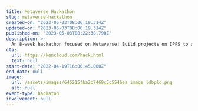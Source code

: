 ```yaml
---
title: Metaverse Hackathon
slug: metaverse-hackathon
created-on: "2023-05-03T08:06:19.314Z"
updated-on: "2023-05-03T08:06:19.314Z"
published-on: "2023-05-03T08:22:38.798Z"
description: >-
  An 8-week hackathon focused on Metaverse! Build projects on IPFS to answer challenges and compete for the $50k prize pool.
cta:
  url: https://kencloud.com/hack.html
  text: null
start-date: "2022-04-19T16:00:45.000Z"
end-date: null
image:
  url: /assets/images/645215fba2b7469c5c5546ea_image_ldbpld.png
  alt: null
event-type: hackaton
involvement: null
---
```

